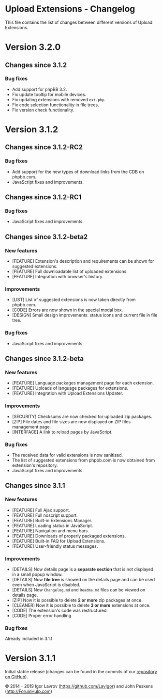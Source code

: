 Upload Extensions - Changelog
=============================
This file contains the list of changes between different versions of Upload Extensions.

# Version 3.2.0
## Changes since 3.1.2
### Bug fixes
* Add support for phpBB 3.2.
* Fix update tooltip for mobile devices.
* Fix updating extensions with removed `ext.php`.
* Fix code selection functionality in file trees.
* Fix version check functionality.

# Version 3.1.2
## Changes since 3.1.2-RC2
### Bug fixes
* Add support for the new types of download links from the CDB on phpbb.com.
* JavaScript fixes and improvements.

## Changes since 3.1.2-RC1
### Bug fixes
* JavaScript fixes and improvements.

## Changes since 3.1.2-beta2
### New features
* [FEATURE] Extension's description and requirements can be shown for suggested extensions.
* [FEATURE] Full downloadable list of uploaded extensions.
* [FEATURE] Integration with browser's history.

### Improvements
* [LIST] List of suggested extensions is now taken directly from phpbb.com.
* [CODE] Errors are now shown in the special modal box.
* [DESIGN] Small design improvements: status icons and current file in file tree.

### Bug fixes
* JavaScript fixes and improvements.

## Changes since 3.1.2-beta
### New features
* [FEATURE] Language packages management page for each extension.
* [FEATURE] Uploads of language packages for extensions.
* [FEATURE] Integration with Upload Extensions Updater.

### Improvements
* [SECURITY] Checksums are now checked for uploaded zip packages.
* [ZIP] File dates and file sizes are now displayed on ZIP files management page.
* [INTERFACE] A link to reload pages by JavaScript.

### Bug fixes
* The received data for valid extensions is now sanitized.
* The list of suggested extensions from phpbb.com is now obtained from extension's repository.
* JavaScript fixes and improvements.

## Changes since 3.1.1
### New features
* [FEATURE] Full Ajax support.
* [FEATURE] Full noscript support.
* [FEATURE] Built-in Extensions Manager.
* [FEATURE] Loading status in JavaScript.
* [FEATURE] Navigation and menu bars.
* [FEATURE] Downloads of properly packaged extensions.
* [FEATURE] Built-in FAQ for Upload Extensions.
* [FEATURE] User-friendly status messages.

### Improvements
* [DETAILS] Now details page is a **separate section** that is not displayed in a small popup window.
* [DETAILS] Now **file tree** is showed on the details page and can be used even when JavaScript is disabled.
* [DETAILS] Now `Changelog.md` and `Readme.md` files can be viewed on details page.
* [ZIP] Now it is possible to delete **2 or more** zip packages at once.
* [CLEANER] Now it is possible to delete **2 or more** extensions at once.
* [CODE] The extension's code was restructured.
* [CODE] Proper error handling.

### Bug fixes
Already included in 3.1.1.

# Version 3.1.1

Initial stable release (changes can be found in the commits of our [repository on GitHub](https://github.com/BoardTools/upload)).

© 2014 - 2019 Igor Lavrov (https://github.com/LavIgor) and John Peskens (http://ForumHulp.com)